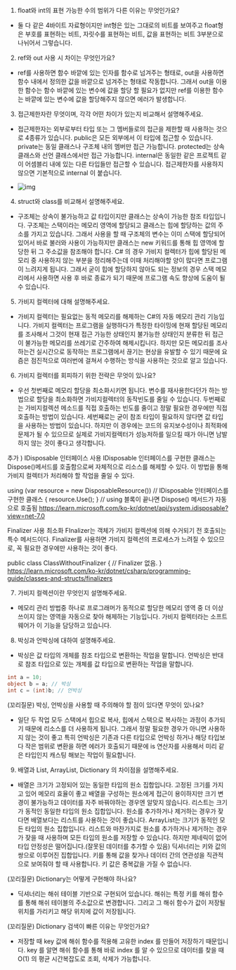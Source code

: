 1. float와 int의 표현 가능한 수의 범위가 다른 이유는 무엇인가요?
- 둘 다 같은 4바이트 자료형이지만 int형은 있는 그대로의 비트를 보여주고 float형은 부호를 표현하는 비트, 자릿수를 표현하는 비트, 값을 표현하는 비트 3부분으로 나뉘어서 그렇습니다.

2. ref와 out 사용 시 차이는 무엇인가요?
- ref를 사용하면 함수 바깥에 있는 인자를 함수로 넘겨주는 형태로, out을 사용하면 함수 내에서 정의한 값을 바깥으로 넘겨주는 형태로 작동합니다. 그래서 out을 이용한 함수는 함수 바깥에 있는 변수에 값을 할당 할 필요가 없지만 ref를 이용한 함수는 바깥에 있는 변수에 값을 할당해주지 않으면 에러가 발생합니다.

3. 접근제한자란 무엇이며, 각각 어떤 차이가 있는지 비교해서 설명해주세요.
- 접근제한자는 외부로부터 타입 또는 그 멤버들로의 접근을 제한할 때 사용하는 것으로 4종류가 있습니다. public은 모든 외부에서 이 타입에 접근할 수 있습니다. private는 동일 클래스나 구조체 내의 멤버만 접근 가능합니다. protected는 상속 클래스와 선언 클래스에서만 접근 가능합니다. internal은 동일한 같은 프로젝트 같이 어셈블리 내에 있는 다른 타입들만 접근할 수 있습니다. 접근제한자를 사용하지 않으면 기본적으로 internal 이 붙습니다.

- ![img](https://github.com/dlghdwns97/Study/assets/73785455/9898f6f7-3b95-42ae-aa98-75506ab5d854)

4. struct와 class를 비교해서 설명해주세요.
- 구조체는 상속이 불가능하고 값 타입이지만 클래스는 상속이 가능한 참조 타입입니다. 구조체는 스택이라는 메모리 영역에 할당되고 클래스는 힙에 할당하는 값의 주소를 가지고 있습니다. 그래서 사용을 할 때 구조체의 변수는 이미 스택에 할당되어 있어서 바로 불러와 사용이 가능하지만 클래스는 new 키워드를 통해 힙 영역에 할당한 뒤 그 주소값을 참조해야 합니다. C# 의 경우 가비지 컬렉터가 힙에 할당된 메모리 중 사용하지 않는 부분을 정리해주는데 이때 처리해야할 양이 많다면 프로그램이 느려지게 됩니다. 그래서 굳이 힙에 할당하지 않아도 되는 정보의 경우 스택 메모리에서 사용하면 사용 후 바로 종료가 되기 때문에 프로그램 속도 향상에 도움이 될 수 있습니다.

5. 가비지 컬렉터에 대해 설명해주세요.
- 가비지 컬렉터는 필요없는 동적 메모리를 해제하는 C#의 자동 메모리 관리 기능입니다. 가비지 컬렉터는 프로그램을 실행하다가 특정한 타이밍에 현재 할당된 메모리를 조사해서 그것이 현재 접근 가능한 상태인지 불가능한 상태인지 분류한 뒤 접근이 불가능한 메모리를 쓰레기로 간주하여 해제시킵니다. 하지만 모든 메모리를 조사하는건 실시간으로 동작하는 프로그램에서 끊기는 현상을 유발할 수 있기 때문에 요즘은 점진적으로 여러번에 걸쳐서 수행하는 방식을 사용하는 것으로 알고 있습니다.

6. 가비지 컬렉터를 회피하기 위한 전략은 무엇이 있나요?
- 우선 첫번째로 메모리 할당을 최소화시키면 됩니다. 변수를 재사용한다던가 하는 방법으로 할당을 최소화하면 가비지컬렉터의 동작빈도를 줄일 수 있습니다. 두번째로는 가비지컬렉션 메소드를 직접 호출하는 빈도를 줄이고 정말 필요한 경우에만 직접 호출하는 방법이 있습니다. 세번째로는 굳이 참조 타입이 필요하지 않다면 값 타입을 사용하는 방법이 있습니다. 하지만 이 경우에는 코드의 유지보수성이나 최적화에 문제가 될 수 있으므로 실제로 가비지컬렉터가 성능저하를 일으킬 때가 아니면 남발하지 않는 것이 좋다고 생각합니다.

추가 )
IDisposable 인터페이스 사용
IDisposable 인터페이스를 구현한 클래스는 Dispose()메서드를 호출함으로써 자체적으로 리소스를 해제할 수 있다.
이 방법을 통해 가비지 컬렉터가 처리해야 할 작업을 줄일 수 있다.

using (var resource = new DisposableResource()) // IDisposable 인터페이스를 구현한 클래스
{
	resource.Use();
} // using 블록이 끝나면 Dispose() 메서드가 자동으로 호출됨
https://learn.microsoft.com/ko-kr/dotnet/api/system.idisposable?view=net-7.0

Finalizer 사용 최소화
FInalizer는 객체가 가비지 컬렉션에 의해 수거되기 전 호출되는 특수 메서드이다.
Finalizer를 사용하면 가비지 컬렉션의 프로세스가 느려질 수 있으므로, 꼭 필요한 경우에만 사용하는 것이 좋다.

public class ClassWithoutFinalizer
{
	// Finalizer 없음.
}
https://learn.microsoft.com/ko-kr/dotnet/csharp/programming-guide/classes-and-structs/finalizers

7. 가비지 컬렉션이란 무엇인지 설명해주세요.
- 메모리 관리 방법중 하나로 프로그래머가 동적으로 할당한 메모리 영역 중 더 이상 쓰이지 않는 영역을 자동으로 찾아 해제하는 기능입니다. 가비지 컬렉터라는 소프트웨어가 이 기능을 담당하고 있습니다.

8. 박싱과 언박싱에 대하여 설명해주세요.
- 박싱은 값 타입의 개체를 참조 타입으로 변환하는 작업을 말합니다. 언박싱은 반대로 참조 타입으로 있는 개체를 값 타입으로 변환하는 작업을 말합니다.
```csharp
int a = 10;
object b = a; // 박싱
int c = (int)b; // 언박싱
```
(꼬리질문) 박싱, 언박싱을 사용할 때 주의해야 할 점이 있다면 무엇이 있나요?
- 일단 두 작업 모두 스택에서 힙으로 복사, 힙에서 스택으로 복사하는 과정이 추가되기 때문에 리소스를 더 사용하게 됩니다. 그래서 정말 필요한 경우가 아니면 사용하지 않는 것이 좋고 특히 언박싱은 기존과 다른 타입으로 언박싱 하거나 해당 타입보다 작은 범위로 변환을 하면 에러가 호출되기 때문에 is 연산자를 사용해서 미리 같은 타입인지 캐스팅 해보는 작업이 필요합니다.

9. 배열과 List, ArrayList, Dictionary 의 차이점을 설명해주세요.
- 배열은 크기가 고정되어 있는 동일한 타입의 원소 집합입니다. 고정된 크기를 가지고 있어 메모리 효율이 좋고 배열을 구성하는 원소에게 접근이 용이하지만 크기 변경이 불가능하고 데이터를 자주 바꿔야하는 경우엔 알맞지 않습니다. 리스트는 크기가 동적인 동일한 타입의 원소 집합입니다. 원소를 추가하거나 제거하는 경우가 잦다면 배열보다는 리스트를 사용하는 것이 좋습니다. ArrayList는 크기가 동적인 모든 타입의 원소 집합입니다. 리스트와 마찬가지로 원소를 추가하거나 제거하는 경우가 잦을 때 사용하며 모든 타입의 원소를 저장할 수 있습니다. 하지만 제네릭이 없어 타입 안정성은 떨어집니다.(잘못된 데이터를 추가할 수 있음) 딕셔너리는 키와 값의 쌍으로 이루어진 집합입니다. 키를 통해 값을 찾거나 데이터 간의 연관성을 직관적으로 보여줘야 할 때 사용합니다. 키 값은 중복값을 가질 수 없습니다.

(꼬리질문) Dictionary는 어떻게 구현해야 하나요?
- 딕셔너리는 해쉬 테이블 기반으로 구현되어 있습니다. 해쉬는 특정 키를 해쉬 함수를 통해 해쉬 테이블의 주소값으로 변경합니다. 그리고 그 해쉬 함수가 값이 저장될 위치를 가리키고 해당 위치에 값이 저장됩니다.

(꼬리질문) Dictionary 검색이 빠른 이유는 무엇인가요?
- 저장할 때 key 값에 해쉬 함수를 적용해 고유한 index 를 만들어 저장하기 때문입니다. key 를 알면 해쉬 함수를 통해 바로 index 를 알 수 있으므로 데이터를 찾을 때 O(1) 의 평균 시간복잡도로 조회, 삭제가 가능합니다.

